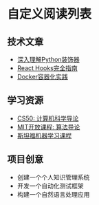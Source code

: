 # 自定义阅读列表

## 技术文章
- [深入理解Python装饰器](https://realpython.com/primer-on-python-decorators/)
- [React Hooks完全指南](https://reactjs.org/docs/hooks-intro.html)
- [Docker容器化实践](https://docs.docker.com/get-started/)

## 学习资源
- [CS50: 计算机科学导论](https://cs50.harvard.edu/x/2023/)
- [MIT开放课程: 算法导论](https://ocw.mit.edu/courses/6-006-introduction-to-algorithms-spring-2020/)
- [斯坦福机器学习课程](https://www.coursera.org/learn/machine-learning)

## 项目创意
- 创建一个个人知识管理系统
- 开发一个自动化测试框架
- 构建一个自然语言处理应用
